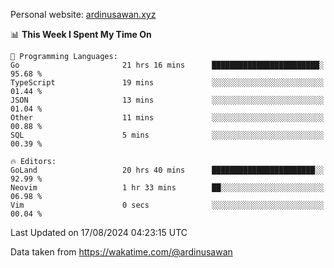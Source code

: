Personal website: [ardinusawan.xyz](https://ardinusawan.xyz)

<!--START_SECTION:waka-->
📊 **This Week I Spent My Time On** 

```text
💬 Programming Languages: 
Go                       21 hrs 16 mins      ████████████████████████░   95.68 % 
TypeScript               19 mins             ░░░░░░░░░░░░░░░░░░░░░░░░░   01.44 % 
JSON                     13 mins             ░░░░░░░░░░░░░░░░░░░░░░░░░   01.04 % 
Other                    11 mins             ░░░░░░░░░░░░░░░░░░░░░░░░░   00.88 % 
SQL                      5 mins              ░░░░░░░░░░░░░░░░░░░░░░░░░   00.39 % 

🔥 Editors: 
GoLand                   20 hrs 40 mins      ███████████████████████░░   92.99 % 
Neovim                   1 hr 33 mins        ██░░░░░░░░░░░░░░░░░░░░░░░   06.98 % 
Vim                      0 secs              ░░░░░░░░░░░░░░░░░░░░░░░░░   00.04 % 
```


 Last Updated on 17/08/2024 04:23:15 UTC
<!--END_SECTION:waka-->
Data taken from https://wakatime.com/@ardinusawan
